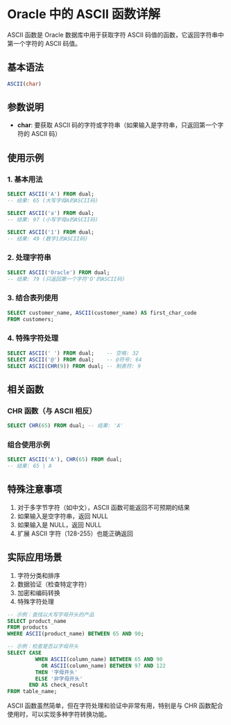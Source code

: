 # Oracle 中的 ASCII 函数详解

ASCII 函数是 Oracle 数据库中用于获取字符 ASCII 码值的函数，它返回字符串中第一个字符的 ASCII 码值。

## 基本语法

```sql
ASCII(char)
```

## 参数说明

- **char**: 要获取 ASCII 码的字符或字符串（如果输入是字符串，只返回第一个字符的 ASCII 码）

## 使用示例

### 1. 基本用法

```sql
SELECT ASCII('A') FROM dual;
-- 结果: 65 (大写字母A的ASCII码)

SELECT ASCII('a') FROM dual;
-- 结果: 97 (小写字母a的ASCII码)

SELECT ASCII('1') FROM dual;
-- 结果: 49 (数字1的ASCII码)
```

### 2. 处理字符串

```sql
SELECT ASCII('Oracle') FROM dual;
-- 结果: 79 (只返回第一个字符'O'的ASCII码)
```

### 3. 结合表列使用

```sql
SELECT customer_name, ASCII(customer_name) AS first_char_code
FROM customers;
```

### 4. 特殊字符处理

```sql
SELECT ASCII(' ') FROM dual;    -- 空格: 32
SELECT ASCII('@') FROM dual;    -- @符号: 64
SELECT ASCII(CHR(9)) FROM dual; -- 制表符: 9
```

## 相关函数

### CHR 函数（与 ASCII 相反）

```sql
SELECT CHR(65) FROM dual; -- 结果: 'A'
```

### 组合使用示例

```sql
SELECT ASCII('A'), CHR(65) FROM dual;
-- 结果: 65 | A
```

## 特殊注意事项

1. 对于多字节字符（如中文），ASCII 函数可能返回不可预期的结果
2. 如果输入是空字符串，返回 NULL
3. 如果输入是 NULL，返回 NULL
4. 扩展 ASCII 字符（128-255）也能正确返回

## 实际应用场景

1. 字符分类和排序
2. 数据验证（检查特定字符）
3. 加密和编码转换
4. 特殊字符处理

```sql
-- 示例：查找以大写字母开头的产品
SELECT product_name 
FROM products
WHERE ASCII(product_name) BETWEEN 65 AND 90;

-- 示例：检查是否以字母开头
SELECT CASE 
         WHEN ASCII(column_name) BETWEEN 65 AND 90 
           OR ASCII(column_name) BETWEEN 97 AND 122 
         THEN '字母开头'
         ELSE '非字母开头'
       END AS check_result
FROM table_name;
```

ASCII 函数虽然简单，但在字符处理和验证中非常有用，特别是与 CHR 函数配合使用时，可以实现多种字符转换功能。